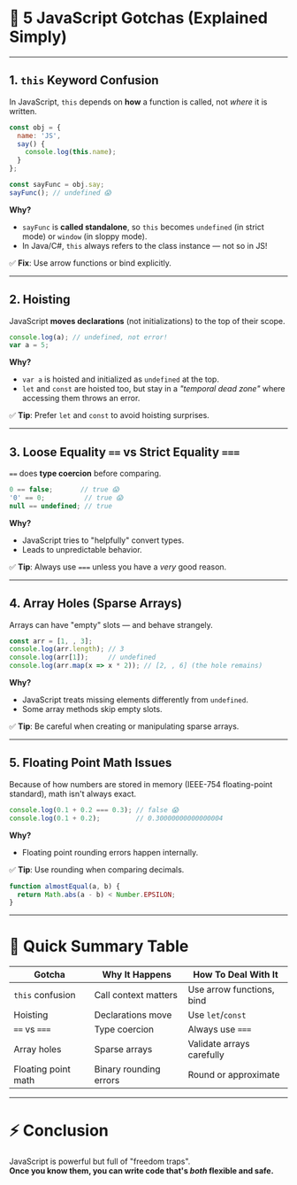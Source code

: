# 🤯 5 JavaScript Gotchas (Explained Simply)

---

## 1. **`this` Keyword Confusion**

In JavaScript, `this` depends on **how** a function is called, not *where* it is written.

```javascript
const obj = {
  name: 'JS',
  say() {
    console.log(this.name);
  }
};

const sayFunc = obj.say;
sayFunc(); // undefined 😱
```

**Why?**  
- `sayFunc` is **called standalone**, so `this` becomes `undefined` (in strict mode) or `window` (in sloppy mode).
- In Java/C#, `this` always refers to the class instance — not so in JS!

✅ **Fix**: Use arrow functions or bind explicitly.

---

## 2. **Hoisting**

JavaScript **moves declarations** (not initializations) to the top of their scope.

```javascript
console.log(a); // undefined, not error!
var a = 5;
```

**Why?**  
- `var a` is hoisted and initialized as `undefined` at the top.
- `let` and `const` are hoisted too, but stay in a *"temporal dead zone"* where accessing them throws an error.

✅ **Tip**: Prefer `let` and `const` to avoid hoisting surprises.

---

## 3. **Loose Equality `==` vs Strict Equality `===`**

`==` does **type coercion** before comparing.

```javascript
0 == false;       // true 😱
'0' == 0;          // true 😱
null == undefined; // true
```

**Why?**  
- JavaScript tries to "helpfully" convert types.
- Leads to unpredictable behavior.

✅ **Tip**: Always use `===` unless you have a *very* good reason.

---

## 4. **Array Holes (Sparse Arrays)**

Arrays can have "empty" slots — and behave strangely.

```javascript
const arr = [1, , 3];
console.log(arr.length); // 3
console.log(arr[1]);     // undefined
console.log(arr.map(x => x * 2)); // [2, , 6] (the hole remains)
```

**Why?**  
- JavaScript treats missing elements differently from `undefined`.
- Some array methods skip empty slots.

✅ **Tip**: Be careful when creating or manipulating sparse arrays.

---

## 5. **Floating Point Math Issues**

Because of how numbers are stored in memory (IEEE-754 floating-point standard), math isn't always exact.

```javascript
console.log(0.1 + 0.2 === 0.3); // false 😱
console.log(0.1 + 0.2);         // 0.30000000000000004
```

**Why?**  
- Floating point rounding errors happen internally.

✅ **Tip**: Use rounding when comparing decimals.

```javascript
function almostEqual(a, b) {
  return Math.abs(a - b) < Number.EPSILON;
}
```

---

# 🎯 Quick Summary Table

| Gotcha              | Why It Happens                 | How To Deal With It              |
|---------------------|---------------------------------|----------------------------------|
| `this` confusion     | Call context matters            | Use arrow functions, bind        |
| Hoisting             | Declarations move               | Use `let`/`const`                |
| `==` vs `===`        | Type coercion                   | Always use `===`                 |
| Array holes          | Sparse arrays                   | Validate arrays carefully        |
| Floating point math  | Binary rounding errors          | Round or approximate             |

---

# ⚡ Conclusion

JavaScript is powerful but full of "freedom traps".  
**Once you know them, you can write code that's *both* flexible and safe.**
